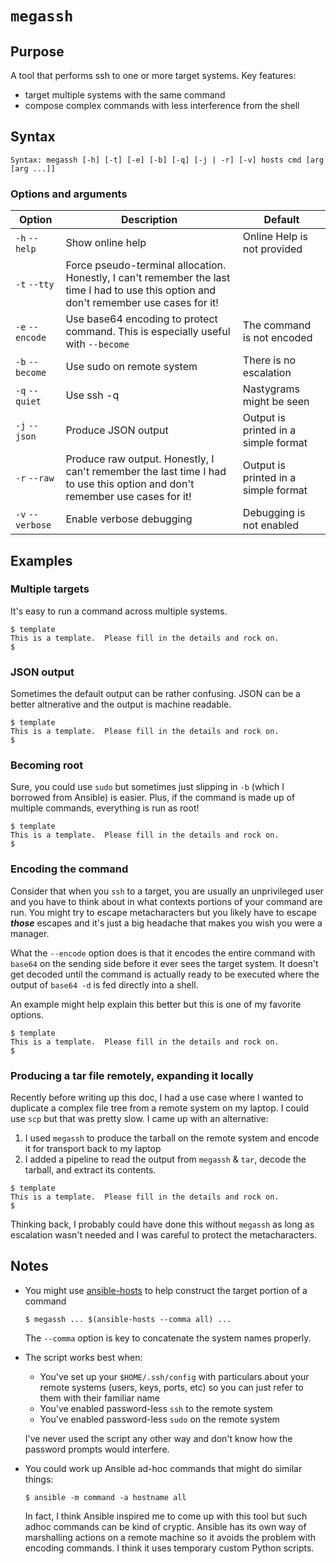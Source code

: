 # `megassh`

## Purpose
A tool that performs ssh to one or more target systems.  Key features:
- target multiple systems with the same command
- compose complex commands with less interference from the shell

## Syntax
```
Syntax: megassh [-h] [-t] [-e] [-b] [-q] [-j | -r] [-v] hosts cmd [arg [arg ...]]
```

### Options and arguments
| Option        | Description                                                                                                                              | Default                                                                                                |
|---------------|------------------------------------------------------------------------------------------------------------------------------------------|--------------------------------------------------------------------------------------------------------|
| `-h` `--help` | Show online help                                                                                                                         | Online Help is not provided                                                                            |
|  `-t` `--tty`   | Force pseudo-terminal allocation. Honestly, I can't remember the last time I had to use this option and don't remember use cases for it! |  |
|  `-e` `--encode` | Use base64 encoding to protect command.  This is especially useful with `--become`                                                       | The command is not encoded                                                                             |
|  `-b` `--become` | Use sudo on remote system                                                                                                                | There is no escalation                                                                                 |
|  `-q` `--quiet` | Use ssh -q                                                                                                                               | Nastygrams might be seen                                                                               |
|  `-j` `--json` | Produce JSON output                                                                                                                      | Output is printed in a simple format                                                                   |
|  `-r` `--raw`  | Produce raw output. Honestly, I can't remember the last time I had to use this option and don't remember use cases for it! | Output is printed in a simple format                                                                   |
| `-v` `--verbose` | Enable verbose debugging                                                                                                                 | Debugging is not enabled    |

## Examples

### Multiple targets
It's easy to run a command across multiple systems.
```
$ template
This is a template.  Please fill in the details and rock on.
$
```
### JSON output
Sometimes the default output can be rather confusing.  JSON can be a better altnerative and the output is machine readable.
```
$ template
This is a template.  Please fill in the details and rock on.
$
```
### Becoming root
Sure, you could use `sudo` but sometimes just slipping in `-b` (which I borrowed from Ansible) is easier.  Plus, if the command is made up of multiple commands, everything is run as root!
```
$ template
This is a template.  Please fill in the details and rock on.
$
```
### Encoding the command
Consider that when you `ssh` to a target, you are usually an unprivileged user and you have to think about in what contexts portions of your command are run.  You might try to escape metacharacters but you likely have to escape _**those**_ escapes and it's just a big headache that makes you wish you were a manager.

What the `--encode` option does is that it encodes the entire command with `base64` on the sending side before it ever sees the target system.  It doesn't get decoded until the command is actually ready to be executed where the output of `base64 -d` is fed directly into a shell.

An example might help explain this better but this is one of my favorite options.
```
$ template
This is a template.  Please fill in the details and rock on.
$
```
### Producing a tar file remotely, expanding it locally
Recently before writing up this doc, I had a use case where I wanted to duplicate a complex file tree from a remote system on my laptop.  I could use `scp` but that was pretty slow.  I came up with an alternative:

1. I used `megassh` to produce the tarball on the remote system and encode it for transport back to my laptop
2. I added a pipeline to read the output from `megassh` & `tar`, decode the tarball, and extract its contents.
```
$ template
This is a template.  Please fill in the details and rock on.
$
```
Thinking back, I probably could have done this without `megassh` as long as escalation wasn't needed and I was careful to protect the metacharacters.  

## Notes

- You might use [ansible-hosts](ansible-hosts.md) to help construct the target portion of a command
 
    ```
    $ megassh ... $(ansible-hosts --comma all) ...
    ```
    The `--comma` option is key to concatenate the system names properly.
- The script works best when:
    - You've set up your `$HOME/.ssh/config` with particulars about your remote systems (users, keys, ports, etc) so you can just refer to them with their familiar name
    - You've enabled password-less `ssh` to the remote system
    - You've enabled password-less `sudo` on the remote system

    I've never used the script any other way and don't know how the password prompts would interfere.
- You could work up Ansible ad-hoc commands that might do similar things:
 
    ```
    $ ansible -m command -a hostname all
    ```

    In fact, I think Ansible inspired me to come up with this tool but such adhoc commands can be kind of cryptic.  Ansible has its own way of marshalling actions on a remote machine so it avoids the problem with encoding commands.  I think it uses temporary custom Python scripts.